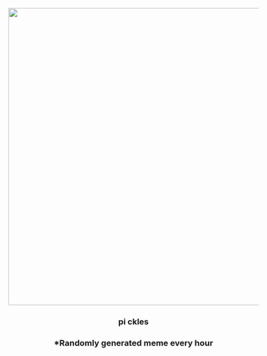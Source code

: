 <p align="center">
        <img src="https://i.redd.it/dhk1c0dwax691.jpg" width="600" height="600">
        </p>
        <h3 align="center">pi ckles</h3>
        <h3 align="center">*Randomly generated meme every hour</h3>
    